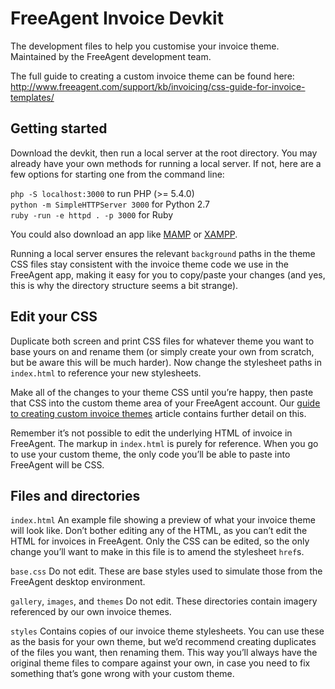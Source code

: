 # FreeAgent Invoice Devkit
The development files to help you customise your invoice theme. Maintained by the FreeAgent development team.

The full guide to creating a custom invoice theme can be found here:  
http://www.freeagent.com/support/kb/invoicing/css-guide-for-invoice-templates/


## Getting started
Download the devkit, then run a local server at the root directory. You may already have your own methods for running a local server. If not, here are a few options for starting one from the command line:

`php -S localhost:3000` to run PHP (>= 5.4.0)  
`python -m SimpleHTTPServer 3000` for Python 2.7  
`ruby -run -e httpd . -p 3000` for Ruby

You could also download an app like [MAMP](https://www.mamp.info/en/) or [XAMPP](https://www.apachefriends.org/index.html).

Running a local server ensures the relevant `background` paths in the theme CSS files stay consistent with the invoice theme code we use in the FreeAgent app, making it easy for you to copy/paste your changes (and yes, this is why the directory structure seems a bit strange).


## Edit your CSS
Duplicate both screen and print CSS files for whatever theme you want to base yours on and rename them (or simply create your own from scratch, but be aware this will be much harder). Now change the stylesheet paths in `index.html` to reference your new stylesheets.

Make all of the changes to your theme CSS until you’re happy, then paste that CSS into the custom theme area of your FreeAgent account. Our [guide to creating custom invoice themes](http://www.freeagent.com/support/kb/invoicing/css-guide-for-invoice-templates/) article contains further detail on this.

Remember it’s not possible to edit the underlying HTML of invoice in FreeAgent. The markup in `index.html` is purely for reference. When you go to use your custom theme, the only code you’ll be able to paste into FreeAgent will be CSS.  


## Files and directories
`index.html`
An example file showing a preview of what your invoice theme will look like. Don’t bother editing any of the HTML, as you can’t edit the HTML for invoices in FreeAgent. Only the CSS can be edited, so the only change you’ll want to make in this file is to amend the stylesheet `href`s.

`base.css`
Do not edit. These are base styles used to simulate those from the FreeAgent desktop environment.

`gallery`, `images`, and `themes`
Do not edit. These directories contain imagery referenced by our own invoice themes.

`styles`
Contains copies of our invoice theme stylesheets. You can use these as the basis for your own theme, but we’d recommend creating duplicates of the files you want, then renaming them. This way you’ll always have the original theme files to compare against your own, in case you need to fix something that’s gone wrong with your custom theme.  
